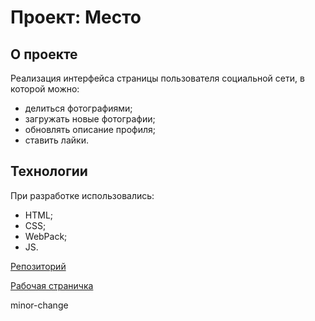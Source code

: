 # Проект: Место

## О проекте

Реализация интерфейса страницы пользователя социальной сети, в которой можно:
- делиться фотографиями;
- загружать новые фотографии;
- обновлять описание профиля;
- ставить лайки.

## Технологии

При разработке использовались:
- HTML;
- CSS;
- WebPack;
- JS.

[Репозиторий](https://github.com/GlebKirsan/mesto-project)

[Рабочая страничка](https://glebkirsan.github.io/mesto-project/)

minor-change
